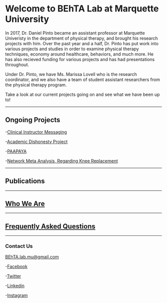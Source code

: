 # Welcome to BEhTA Lab at Marquette University

  In 2017, Dr. Daniel Pinto became an assistant professor at Marquette Univeristy in the department of physical therapy, and brought his research projects with him. Over the past year and a half, Dr. Pinto has put work into various projects and studies in order to examine physical therapy techniques, economy around healthcare, behaviors, and much more. He has also recieved funding for various projects and has had presentations throughout. 
  
  Under Dr. Pinto, we have Ms. Marissa Lovell who is the research coordinator, and we also have a team of student assistant researchers from the physical therapy program. 
  
   Take a look at our current projects going on and see what we have been up to!
   
   ________________________________________________________________________

## Ongoing Projects
-[Clinical Instructor Messaging](https://behta.github.io/Clinical-Instructor-Messaging/)

-[Academic Dishonesty Project](https://behta.github.io/Academic-Dishonesty-Project/)

-[PAAPAYA](https://behta.github.io/PAAPAYA/)

-[Network Meta Analysis, Regarding Knee Replacement](https://behta.github.io/Network-Meta-Analysis/)

________________________________________________________________________

## Publications 

________________________________________________________________________


## [Who We Are](https://behta.github.io/Who-we-are/)

________________________________________________________________________

## [Frequently Asked Questions](https://behta.github.io/FAQ/)

________________________________________________________________________


### Contact Us
BEhTA.lab.mu@gmail.com

-[Facebook](https://www.facebook.com/BEhTA.lab.mu/?view_public_for=333460707302009)

-[Twitter](https://twitter.com/BEhTA_Lab)

-[Linkedin](https://www.linkedin.com/in/behta-lab-957408180/)

-[Instagram](https://www.instagram.com/behta_lab/)
